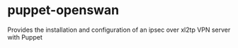 puppet-openswan
===============

Provides the installation and configuration of an ipsec over xl2tp VPN server with Puppet
